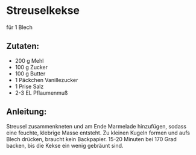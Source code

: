 Streuselkekse
===
für 1 Blech

Zutaten:
---
- 200 g Mehl
- 100 g Zucker
- 100 g Butter
- 1 Päckchen Vanillezucker
- 1 Prise Salz
- 2-3 EL Pflaumenmuß

Anleitung:
---
Streusel zusammenkneten und am Ende Marmelade hinzufügen, sodass eine feuchte, klebrige Masse entsteht.
Zu kleinen Kugeln formen und aufs Blech drücken, braucht kein Backpapier.
15-20 Minuten bei 170 Grad backen, bis die Kekse ein wenig gebräunt sind.